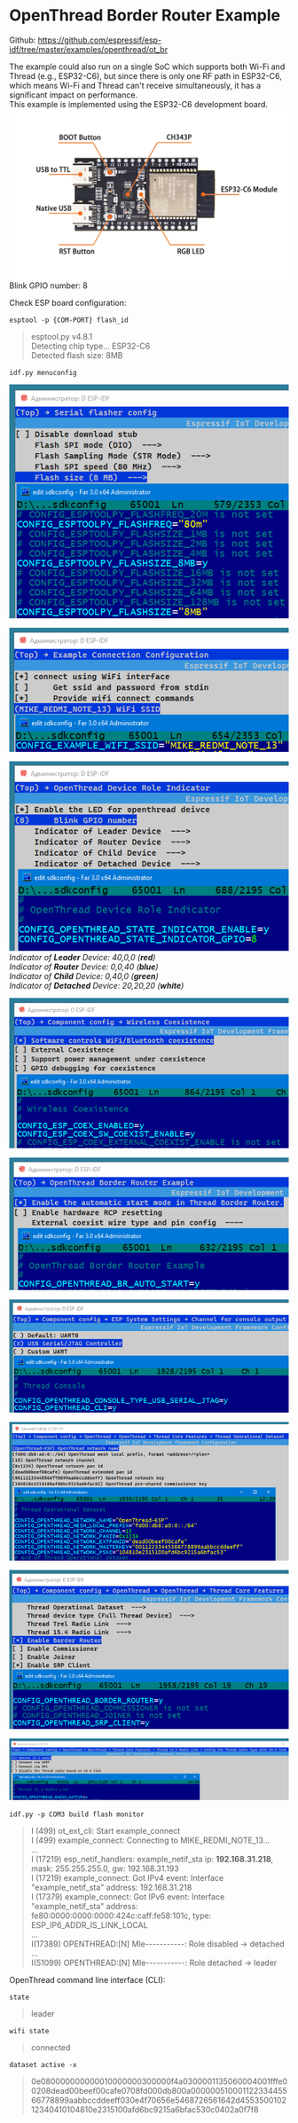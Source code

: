 # OpenThread Border Router Example
Github: https://github.com/espressif/esp-idf/tree/master/examples/openthread/ot_br  
  
The example could also run on a single SoC which supports both Wi-Fi and Thread (e.g., ESP32-C6), but since there is only one RF path in ESP32-C6, which means Wi-Fi and Thread can't receive simultaneously, it has a significant impact on performance.  
This example is implemented using the ESP32-C6 development board.  
![](../images/ctrl/ESP32-C6-WROOM-1_06.jpg)
Blink GPIO number: 8  
  
Check ESP board configuration:
~~~
esptool -p {COM-PORT} flash_id
~~~
> esptool.py v4.8.1  
> Detecting chip type... ESP32-C6  
> Detected flash size: 8MB  
  
~~~
idf.py menuconfig
~~~

![](../images/ctrl/esp32c6_otbr_menuconfig_01.png)
  
![](../images/ctrl/esp32c6_otbr_menuconfig_02.png)
  
![](../images/ctrl/esp32c6_otbr_menuconfig_03.png)  
*Indicator of **Leader** Device: 40,0,0 (**red**)*  
*Indicator of **Router** Device: 0,0,40 (**blue**)*  
*Indicator of **Child** Device: 0,40,0 (**green**)*  
*Indicator of **Detached** Device: 20,20,20 (**white**)*  
  
![](../images/ctrl/esp32c6_otbr_menuconfig_04.png)
  
![](../images/ctrl/esp32c6_otbr_menuconfig_05.png)
  
![](../images/ctrl/esp32c6_otbr_menuconfig_06.png)
  
![](../images/ctrl/esp32c6_otbr_menuconfig_07.png)
  
![](../images/ctrl/esp32c6_otbr_menuconfig_08.png)
  
![](../images/ctrl/esp32c6_otbr_menuconfig_09.png)

~~~
idf.py -p COM3 build flash monitor
~~~
> I (499) ot_ext_cli: Start example_connect  
> I (499) example_connect: Connecting to MIKE_REDMI_NOTE_13...  
> ...  
> I (17219) esp_netif_handlers: example_netif_sta ip: **192.168.31.218**, mask: 255.255.255.0, gw: 192.168.31.193  
> I (17219) example_connect: Got IPv4 event: Interface "example_netif_sta" address: 192.168.31.218  
> I (17379) example_connect: Got IPv6 event: Interface "example_netif_sta" address: fe80:0000:0000:0000:424c:caff:fe58:101c, type: ESP_IP6_ADDR_IS_LINK_LOCAL  
...  
> I(17389) OPENTHREAD:[N] Mle-----------: Role disabled -> detached  
...  
> I(51099) OPENTHREAD:[N] Mle-----------: Role detached -> leader  
  
OpenThread command line interface (CLI):
~~~
state
~~~
> leader
~~~
wifi state
~~~
> connected
~~~
dataset active -x
~~~
> 0e080000000000010000000300000f4a0300001135060004001fffe00208dead00beef00cafe0708fd000db800a00000051000112233445566778899aabbccddeeff030e4f70656e5468726561642d455350010212340410104810e2315100afd6bc9215a6bfac530c0402a0f7f8
